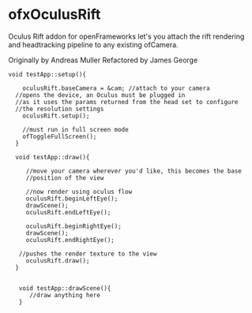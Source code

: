 ofxOculusRift
================

Oculus Rift addon for openFrameworks let's you attach the rift rendering and headtracking pipeline to any existing ofCamera.

Originally by Andreas Muller
Refactored by James George

    void testApp::setup(){

	    oculusRift.baseCamera = &cam; //attach to your camera
      //opens the device, an Oculus must be plugged in 
      //as it uses the params returned from the head set to configure 
      //the resolution settings
	    oculusRift.setup();
	    
	    //must run in full screen mode
	    ofToggleFullScreen();
	  }
	  
	  void testApp::draw(){
	  	
	  	 //move your camera wherever you'd like, this becomes the base
	  	 //position of the view
	  	 
	  	 //now render using oculus flow
	     oculusRift.beginLeftEye();
	     drawScene();
	     oculusRift.endLeftEye();

	     oculusRift.beginRightEye();
	     drawScene();
	     oculusRift.endRightEye();
        
       //pushes the render texture to the view   
	     oculusRift.draw();
	  }
	  
	  
	   void testApp::drawScene(){
	      //draw anything here
	   }
